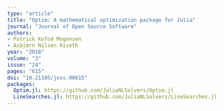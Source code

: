 ```yaml
---
type: "article"
title: "Optim: A mathematical optimization package for Julia"
journal: "Journal of Open Source Software"
authors:
- Patrick Kofod Mogensen
- Asbjørn Nilsen Riseth
year: "2018"
volume: "3"
issue: "24"
pages: "615"
doi: "10.21105/joss.00615"
packages:
  Optim.jl: https://github.com/JuliaNLSolvers/Optim.jl
  LineSearches.jl: https://github.com/JuliaNLSolvers/LineSearches.jl
---
```

